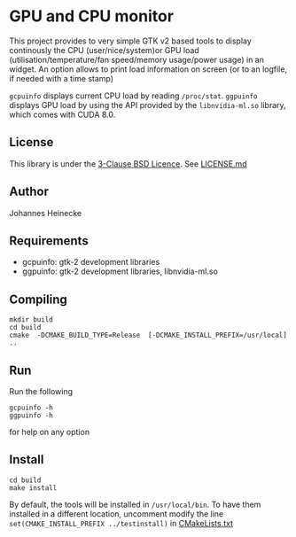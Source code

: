 # GPU and CPU monitor

This project provides to very simple GTK v2 based tools to display continously the CPU (user/nice/system)or GPU load (utilisation/temperature/fan speed/memory usage/power usage) in an widget.
An option allows to print load information on screen (or to an logfile, if needed with a time stamp)

`gcpuinfo` displays current CPU load by reading `/proc/stat`. `ggpuinfo` displays GPU load by using the API provided by the `libnvidia-ml.so` library, which comes with CUDA 8.0.

## License

This library is under the [3-Clause BSD Licence](https://opensource.org/licenses/BSD-3-Clause). See [LICENSE.md](LICENSE.md)


## Author

Johannes Heinecke


## Requirements

  * gcpuinfo: gtk-2 development libraries
  * ggpuinfo: gtk-2 development libraries, libnvidia-ml.so


## Compiling

    mkdir build
    cd build
    cmake  -DCMAKE_BUILD_TYPE=Release  [-DCMAKE_INSTALL_PREFIX=/usr/local]  ..	

## Run

Run the following

    gcpuinfo -h
    ggpuinfo -h

for help on any option

## Install

    cd build
    make install

By default, the tools will be installed in `/usr/local/bin`. To have them installed in a different location, uncomment modify the line `set(CMAKE_INSTALL_PREFIX ../testinstall)` in [CMakeLists.txt](CMakeLists.txt)

